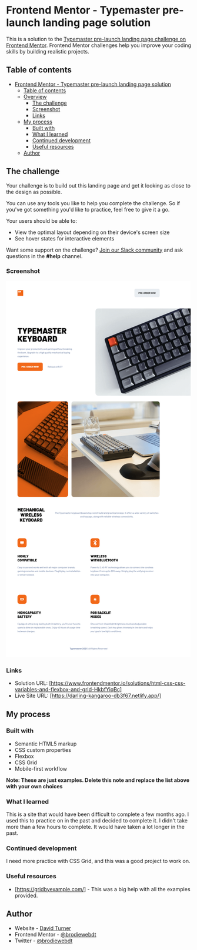# Frontend Mentor - Typemaster pre-launch landing page solution

This is a solution to the [Typemaster pre-launch landing page challenge on Frontend Mentor](). Frontend Mentor challenges help you improve your coding skills by building realistic projects.

## Table of contents

-   [Frontend Mentor - Typemaster pre-launch landing page solution](#frontend-mentor---typemaster-pre-launch-landing-page-solution)
    -   [Table of contents](#table-of-contents)
    -   [Overview](#overview)
        -   [The challenge](#the-challenge)
        -   [Screenshot](#screenshot)
        -   [Links](#links)
    -   [My process](#my-process)
        -   [Built with](#built-with)
        -   [What I learned](#what-i-learned)
        -   [Continued development](#continued-development)
        -   [Useful resources](#useful-resources)
    -   [Author](#author)

## The challenge

Your challenge is to build out this landing page and get it looking as close to the design as possible.

You can use any tools you like to help you complete the challenge. So if you've got something you'd like to practice, feel free to give it a go.

Your users should be able to:

-   View the optimal layout depending on their device's screen size
-   See hover states for interactive elements

Want some support on the challenge? [Join our Slack community](https://www.frontendmentor.io/slack) and ask questions in the **#help** channel.

### Screenshot

![](assets/screenshot.png)

### Links

-   Solution URL: [https://www.frontendmentor.io/solutions/html-css-css-variables-and-flexbox-and-grid-HkbfYiqBc]
-   Live Site URL: [https://darling-kangaroo-db3f67.netlify.app/]

## My process

### Built with

-   Semantic HTML5 markup
-   CSS custom properties
-   Flexbox
-   CSS Grid
-   Mobile-first workflow

**Note: These are just examples. Delete this note and replace the list above with your own choices**

### What I learned

This is a site that would have been difficult to complete a few months ago. I used this to practice on in the past and decided to complete it. I didn't take more than a few hours to complete. It would have taken a lot longer in the past.

### Continued development

I need more practice with CSS Grid, and this was a good project to work on.

### Useful resources

-   [https://gridbyexample.com/] - This was a big help with all the examples provided.

## Author

-   Website - [David Turner](https://github.com/brodiewebdt)
-   Frontend Mentor - [@brodiewebdt](https://www.frontendmentor.io/profile/brodiewebdt)
-   Twitter - [@brodiewebdt](https://www.twitter.com/brodiewebdt)
